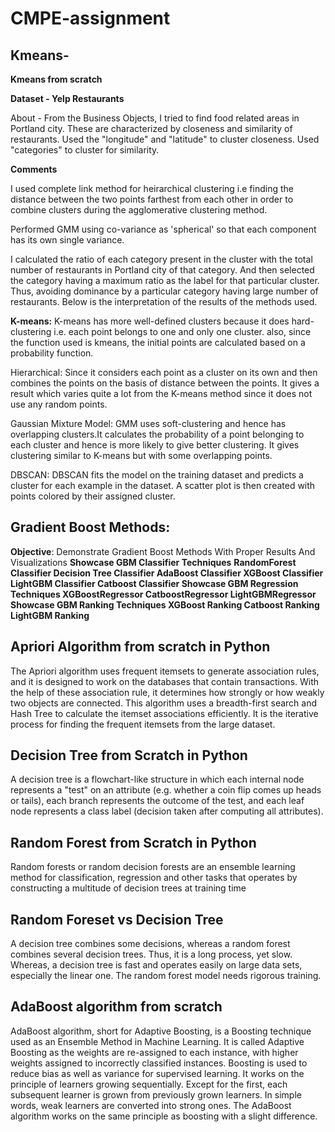 # CMPE-assignment

## Kmeans- 

**Kmeans from scratch**

**Dataset - Yelp Restaurants**

About - From the Business Objects, I tried to find food related areas in Portland city. These are characterized by closeness and similarity of restaurants. Used the "longitude" and "latitude" to cluster closeness. Used "categories" to cluster for similarity.

**Comments**

I used complete link method for heirarchical clustering i.e finding the distance between the two points farthest from each other in order to combine clusters during the agglomerative clustering method.

Performed GMM using co-variance as 'spherical' so that each component has its own single variance.

I calculated the ratio of each category present in the cluster with the total number of restaurants in Portland city of that category. And then selected the category having a maximum ratio as the label for that particular cluster. Thus, avoiding dominance by a particular category having large number of restaurants. Below is the interpretation of the results of the methods used.

**K-means:** K-means has more well-defined clusters because it does hard-clustering i.e. each point belongs to one and only one cluster. also, since the function used is kmeans, the initial points are calculated based on a probability function.

Hierarchical: Since it considers each point as a cluster on its own and then combines the points on the basis of distance between the points. It gives a result which varies quite a lot from the K-means method since it does not use any random points.

Gaussian Mixture Model: GMM uses soft-clustering and hence has overlapping clusters.It calculates the probability of a point belonging to each cluster and hence is more likely to give better clustering. It gives clustering similar to K-means but with some overlapping points.

DBSCAN: DBSCAN fits the model on the training dataset and predicts a cluster for each example in the dataset. A scatter plot is then created with points colored by their assigned cluster.

## Gradient Boost Methods:

**Objective**: Demonstrate Gradient Boost Methods With Proper Results And Visualizations
**Showcase GBM Classifier Techniques**
**RandomForest Classifier
Decision Tree Classifier
AdaBoost Classifier
XGBoost Classifier
LightGBM Classifier
Catboost Classifier
Showcase GBM Regression Techniques
XGBoostRegressor
CatboostRegressor
LightGBMRegressor
Showcase GBM Ranking Techniques
XGBoost Ranking
Catboost Ranking
LightGBM Ranking**

## Apriori Algorithm from scratch in Python

The Apriori algorithm uses frequent itemsets to generate association rules, and it is designed to work on the databases that contain transactions. With the help of these association rule, it determines how strongly or how weakly two objects are connected. This algorithm uses a breadth-first search and Hash Tree to calculate the itemset associations efficiently. It is the iterative process for finding the frequent itemsets from the large dataset.


## Decision Tree from Scratch in Python

A decision tree is a flowchart-like structure in which each internal node represents a "test" on an attribute (e.g. whether a coin flip comes up heads or tails), each branch represents the outcome of the test, and each leaf node represents a class label (decision taken after computing all attributes).

## Random Forest from Scratch in Python

Random forests or random decision forests are an ensemble learning method for classification, regression and other tasks that operates by constructing a multitude of decision trees at training time

## Random Foreset vs Decision Tree

A decision tree combines some decisions, whereas a random forest combines several decision trees. Thus, it is a long process, yet slow. Whereas, a decision tree is fast and operates easily on large data sets, especially the linear one. The random forest model needs rigorous training.

## AdaBoost algorithm from scratch

AdaBoost algorithm, short for Adaptive Boosting, is a Boosting technique used as an Ensemble Method in Machine Learning. It is called Adaptive Boosting as the weights are re-assigned to each instance, with higher weights assigned to incorrectly classified instances. Boosting is used to reduce bias as well as variance for supervised learning. It works on the principle of learners growing sequentially. Except for the first, each subsequent learner is grown from previously grown learners. In simple words, weak learners are converted into strong ones. The AdaBoost algorithm works on the same principle as boosting with a slight difference.
